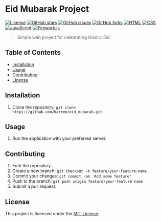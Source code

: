 # Eid Mubarak Project

[![License](https://img.shields.io/badge/License-MIT-blue.svg)](https://opensource.org/licenses/MIT)
[![GitHub stars](https://img.shields.io/github/stars/username/repo.svg)](https://github.com/harrem/eid_mubarak/stargazers)
[![GitHub issues](https://img.shields.io/github/issues/username/repo.svg)](https://github.com/harrem/eid_mubarak/issues)
[![GitHub forks](https://img.shields.io/github/forks/username/repo.svg)](https://github.com/harrem/eid_mubarak/network)
[![HTML](https://img.shields.io/badge/HTML-5-orange.svg)](https://www.w3.org/TR/html5/)
[![CSS](https://img.shields.io/badge/CSS-3-blue.svg)](https://www.w3.org/Style/CSS/Overview.en.html)
[![JavaScript](https://img.shields.io/badge/JavaScript-ES6-yellow.svg)](https://www.ecma-international.org/ecma-262/6.0/)
[![Firework.js](https://img.shields.io/badge/Firework.js-3.1.1-red.svg)](https://cdnjs.com/libraries/fireworks)

> Simple web project for celebrating Islamic Eid.

## Table of Contents

- [Installation](#installation)
- [Usage](#usage)
- [Contributing](#contributing)
- [License](#license)

## Installation

1. Clone the repository: `git clone https://github.com/harrem/eid_mubarak.git`

## Usage

1. Run the application with your preferred server.

## Contributing

1. Fork the repository.
2. Create a new branch: `git checkout -b feature/your-feature-name`
3. Commit your changes: `git commit -am 'Add some feature'`
4. Push to the branch: `git push origin feature/your-feature-name`
5. Submit a pull request.

## License

This project is licensed under the [MIT License](https://opensource.org/licenses/MIT).
